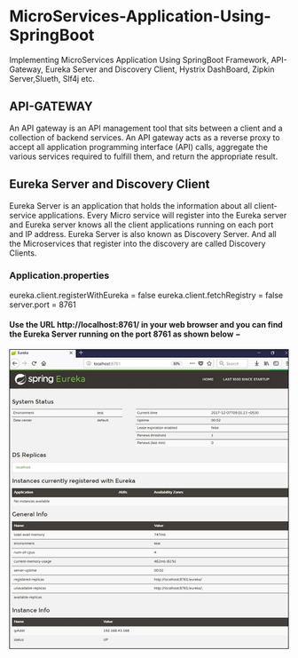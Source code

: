 # MicroServices-Application-Using-SpringBoot
Implementing MicroServices Application Using SpringBoot Framework, API-Gateway, Eureka Server and Discovery Client, Hystrix DashBoard, Zipkin Server,Slueth, Slf4j etc.

## API-GATEWAY
An API gateway is an API management tool that sits between a client and a collection of backend services. An API gateway acts as a reverse proxy to accept all application programming interface (API) calls, aggregate the various services required to fulfill them, and return the appropriate result.

## Eureka Server and Discovery Client
Eureka Server is an application that holds the information about all client-service applications. Every Micro service will register into the Eureka server and Eureka server knows all the client applications running on each port and IP address. Eureka Server is also known as Discovery Server. And all the Microservices that register into the discovery are called Discovery Clients.
### Application.properties
eureka.client.registerWithEureka = false
eureka.client.fetchRegistry = false
server.port = 8761
#### Use the URL http://localhost:8761/ in your web browser and you can find the Eureka Server running on the port 8761 as shown below −
![Eureka Server](https://github.com/thoomyashwanthreddy/MicroServices-Application-Using-SpringBoot/blob/main/Images/eureka_server_running_on_port_8761.jpg)

